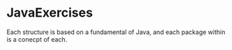# JavaExercises

Each structure is based on a fundamental of Java, and each package within is a conecpt of each. 
